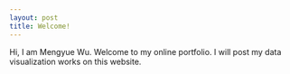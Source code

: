 ```yaml
---
layout: post
title: Welcome!
---
```


Hi, I am Mengyue Wu. Welcome to my online portfolio. I will post my data visualization works on this website. 
